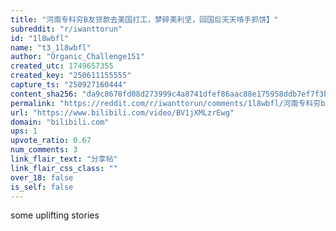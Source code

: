 ```yaml
---
title: "河南专科穷B友贷款去美国打工，梦碎美利坚，回国后天天啃手抓饼】"
subreddit: "r/iwanttorun"
id: "1l8wbfl"
name: "t3_1l8wbfl"
author: "Organic_Challenge151"
created_utc: 1749657355
created_key: "250611155555"
capture_ts: "250927160444"
content_sha256: "da9c8678fd08d273999c4a8741dfef86aac88e175958ddb7ef7f3b62aa3b4b0f"
permalink: "https://reddit.com/r/iwanttorun/comments/1l8wbfl/河南专科穷b友贷款去美国打工梦碎美利坚回国后天天啃手抓饼/"
url: "https://www.bilibili.com/video/BV1jXMLzrEwg"
domain: "bilibili.com"
ups: 1
upvote_ratio: 0.67
num_comments: 3
link_flair_text: "分享帖"
link_flair_css_class: ""
over_18: false
is_self: false
---
```


some uplifting stories
